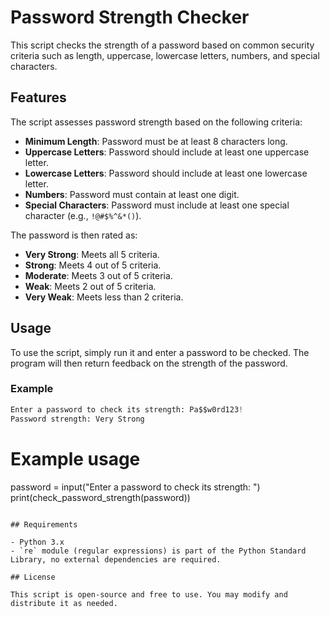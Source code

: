 # Password Strength Checker

This script checks the strength of a password based on common security criteria such as length, uppercase, lowercase letters, numbers, and special characters.

## Features

The script assesses password strength based on the following criteria:
- **Minimum Length**: Password must be at least 8 characters long.
- **Uppercase Letters**: Password should include at least one uppercase letter.
- **Lowercase Letters**: Password should include at least one lowercase letter.
- **Numbers**: Password must contain at least one digit.
- **Special Characters**: Password must include at least one special character (e.g., `!@#$%^&*()`).

The password is then rated as:
- **Very Strong**: Meets all 5 criteria.
- **Strong**: Meets 4 out of 5 criteria.
- **Moderate**: Meets 3 out of 5 criteria.
- **Weak**: Meets 2 out of 5 criteria.
- **Very Weak**: Meets less than 2 criteria.

## Usage

To use the script, simply run it and enter a password to be checked. The program will then return feedback on the strength of the password.

### Example

```python
Enter a password to check its strength: Pa$$w0rd123!
Password strength: Very Strong
```

# Example usage
password = input("Enter a password to check its strength: ")
print(check_password_strength(password))
```

## Requirements

- Python 3.x
- `re` module (regular expressions) is part of the Python Standard Library, no external dependencies are required.

## License

This script is open-source and free to use. You may modify and distribute it as needed.
